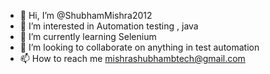 - 👋 Hi, I’m @ShubhamMishra2012
- 👀 I’m interested in Automation testing , java 
- 🌱 I’m currently learning Selenium
- 💞️ I’m looking to collaborate on anything in test automation
- 📫 How to reach me mishrashubhambtech@gmail.com

<!---
ShubhamMishra2012/ShubhamMishra2012 is a ✨ special ✨ repository because its `README.md` (this file) appears on your GitHub profile.
You can click the Preview link to take a look at your changes.
--->
